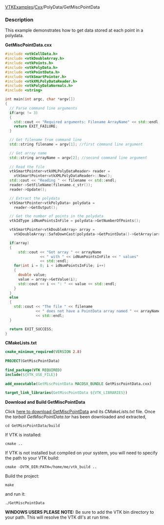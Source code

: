[VTKExamples](Home)/[Cxx](Cxx)/PolyData/GetMiscPointData

### Description
This example demonstrates how to get data stored at each point in a polydata.

**GetMiscPointData.cxx**
```c++
#include <vtkCellData.h>
#include <vtkDoubleArray.h>
#include <vtkPoints.h>
#include <vtkPolyData.h>
#include <vtkPointData.h>
#include <vtkSmartPointer.h>
#include <vtkXMLPolyDataReader.h>
#include <vtkPolyDataNormals.h>
#include <string>

int main(int argc, char *argv[])
{
  // Parse command line arguments
  if(argc != 3)
  {
    std::cout << "Required arguments: Filename ArrayName" << std::endl;
    return EXIT_FAILURE;
  }

  // Get filename from command line
  std::string filename = argv[1]; //first command line argument

  // Get array name
  std::string arrayName = argv[2]; //second command line argument
	
  // Read the file
  vtkSmartPointer<vtkXMLPolyDataReader> reader =
    vtkSmartPointer<vtkXMLPolyDataReader>::New();
  std::cout << "Reading " << filename << std::endl;
  reader->SetFileName(filename.c_str());
  reader->Update();

  // Extract the polydata
  vtkSmartPointer<vtkPolyData> polydata =
    reader->GetOutput();

  // Get the number of points in the polydata
  vtkIdType idNumPointsInFile = polydata->GetNumberOfPoints();

  vtkSmartPointer<vtkDoubleArray> array =
    vtkDoubleArray::SafeDownCast(polydata->GetPointData()->GetArray(arrayName.c_str()));

  if(array)
  {
      std::cout << "Got array " << arrayName
                << " with " << idNumPointsInFile << " values"
                << std::endl;
    for(int i = 0; i < idNumPointsInFile; i++)
    {
      double value;
      value = array->GetValue(i);
      std::cout << i << ": " << value << std::endl;
    }
  }
  else
  {
    std::cout << "The file " << filename
              << " does not have a PointData array named " << arrayName
              << std::endl;
  }

  return EXIT_SUCCESS;
}
```
**CMakeLists.txt**
```cmake
cmake_minimum_required(VERSION 2.8)
 
PROJECT(GetMiscPointData)
 
find_package(VTK REQUIRED)
include(${VTK_USE_FILE})
 
add_executable(GetMiscPointData MACOSX_BUNDLE GetMiscPointData.cxx)
 
target_link_libraries(GetMiscPointData ${VTK_LIBRARIES})
```

**Download and Build GetMiscPointData**

Click [here to download GetMiscPointData](https://github.com/lorensen/VTKWikiExamplesTarballs/raw/master/GetMiscPointData.tar) and its *CMakeLists.txt* file.
Once the *tarball GetMiscPointData.tar* has been downloaded and extracted,
```
cd GetMiscPointData/build 
```
If VTK is installed:
```
cmake ..
```
If VTK is not installed but compiled on your system, you will need to specify the path to your VTK build:
```
cmake -DVTK_DIR:PATH=/home/me/vtk_build ..
```
Build the project:
```
make
```
and run it:
```
./GetMiscPointData
```
**WINDOWS USERS PLEASE NOTE:** Be sure to add the VTK bin directory to your path. This will resolve the VTK dll's at run time.

